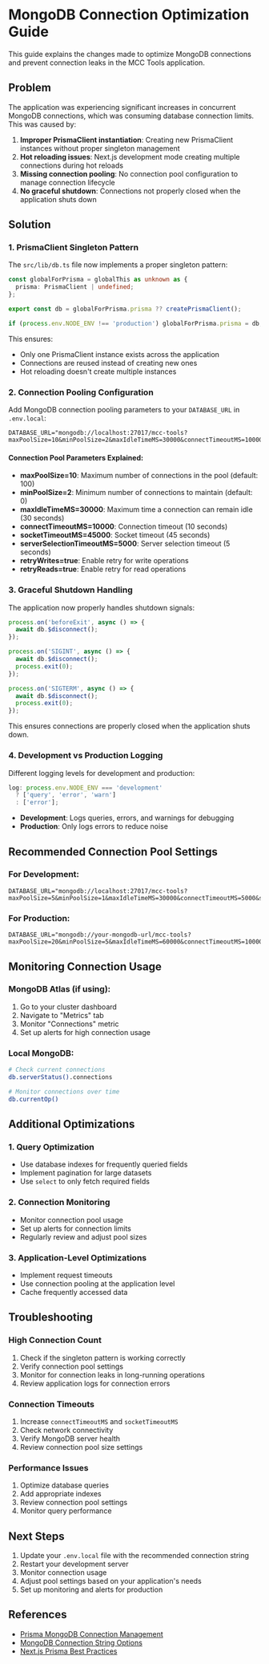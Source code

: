 # MongoDB Connection Optimization Guide

This guide explains the changes made to optimize MongoDB connections and prevent connection leaks in the MCC Tools application.

## Problem

The application was experiencing significant increases in concurrent MongoDB connections, which was consuming database connection limits. This was caused by:

1. **Improper PrismaClient instantiation**: Creating new PrismaClient instances without proper singleton management
2. **Hot reloading issues**: Next.js development mode creating multiple connections during hot reloads
3. **Missing connection pooling**: No connection pool configuration to manage connection lifecycle
4. **No graceful shutdown**: Connections not properly closed when the application shuts down

## Solution

### 1. PrismaClient Singleton Pattern

The `src/lib/db.ts` file now implements a proper singleton pattern:

```typescript
const globalForPrisma = globalThis as unknown as {
  prisma: PrismaClient | undefined;
};

export const db = globalForPrisma.prisma ?? createPrismaClient();

if (process.env.NODE_ENV !== 'production') globalForPrisma.prisma = db;
```

This ensures:

- Only one PrismaClient instance exists across the application
- Connections are reused instead of creating new ones
- Hot reloading doesn't create multiple instances

### 2. Connection Pooling Configuration

Add MongoDB connection pooling parameters to your `DATABASE_URL` in `.env.local`:

```env
DATABASE_URL="mongodb://localhost:27017/mcc-tools?maxPoolSize=10&minPoolSize=2&maxIdleTimeMS=30000&connectTimeoutMS=10000&socketTimeoutMS=45000&serverSelectionTimeoutMS=5000&retryWrites=true&retryReads=true"
```

#### Connection Pool Parameters Explained:

- **maxPoolSize=10**: Maximum number of connections in the pool (default: 100)
- **minPoolSize=2**: Minimum number of connections to maintain (default: 0)
- **maxIdleTimeMS=30000**: Maximum time a connection can remain idle (30 seconds)
- **connectTimeoutMS=10000**: Connection timeout (10 seconds)
- **socketTimeoutMS=45000**: Socket timeout (45 seconds)
- **serverSelectionTimeoutMS=5000**: Server selection timeout (5 seconds)
- **retryWrites=true**: Enable retry for write operations
- **retryReads=true**: Enable retry for read operations

### 3. Graceful Shutdown Handling

The application now properly handles shutdown signals:

```typescript
process.on('beforeExit', async () => {
  await db.$disconnect();
});

process.on('SIGINT', async () => {
  await db.$disconnect();
  process.exit(0);
});

process.on('SIGTERM', async () => {
  await db.$disconnect();
  process.exit(0);
});
```

This ensures connections are properly closed when the application shuts down.

### 4. Development vs Production Logging

Different logging levels for development and production:

```typescript
log: process.env.NODE_ENV === 'development'
  ? ['query', 'error', 'warn']
  : ['error'];
```

- **Development**: Logs queries, errors, and warnings for debugging
- **Production**: Only logs errors to reduce noise

## Recommended Connection Pool Settings

### For Development:

```env
DATABASE_URL="mongodb://localhost:27017/mcc-tools?maxPoolSize=5&minPoolSize=1&maxIdleTimeMS=30000&connectTimeoutMS=5000&socketTimeoutMS=30000&serverSelectionTimeoutMS=3000&retryWrites=true&retryReads=true"
```

### For Production:

```env
DATABASE_URL="mongodb://your-mongodb-url/mcc-tools?maxPoolSize=20&minPoolSize=5&maxIdleTimeMS=60000&connectTimeoutMS=10000&socketTimeoutMS=45000&serverSelectionTimeoutMS=5000&retryWrites=true&retryReads=true&w=majority&j=true"
```

## Monitoring Connection Usage

### MongoDB Atlas (if using):

1. Go to your cluster dashboard
2. Navigate to "Metrics" tab
3. Monitor "Connections" metric
4. Set up alerts for high connection usage

### Local MongoDB:

```bash
# Check current connections
db.serverStatus().connections

# Monitor connections over time
db.currentOp()
```

## Additional Optimizations

### 1. Query Optimization

- Use database indexes for frequently queried fields
- Implement pagination for large datasets
- Use `select` to only fetch required fields

### 2. Connection Monitoring

- Monitor connection pool usage
- Set up alerts for connection limits
- Regularly review and adjust pool sizes

### 3. Application-Level Optimizations

- Implement request timeouts
- Use connection pooling at the application level
- Cache frequently accessed data

## Troubleshooting

### High Connection Count

1. Check if the singleton pattern is working correctly
2. Verify connection pool settings
3. Monitor for connection leaks in long-running operations
4. Review application logs for connection errors

### Connection Timeouts

1. Increase `connectTimeoutMS` and `socketTimeoutMS`
2. Check network connectivity
3. Verify MongoDB server health
4. Review connection pool size settings

### Performance Issues

1. Optimize database queries
2. Add appropriate indexes
3. Review connection pool settings
4. Monitor query performance

## Next Steps

1. Update your `.env.local` file with the recommended connection string
2. Restart your development server
3. Monitor connection usage
4. Adjust pool settings based on your application's needs
5. Set up monitoring and alerts for production

## References

- [Prisma MongoDB Connection Management](https://www.prisma.io/docs/concepts/database-connectors/mongodb)
- [MongoDB Connection String Options](https://docs.mongodb.com/manual/reference/connection-string/)
- [Next.js Prisma Best Practices](https://www.prisma.io/docs/guides/other/troubleshooting-orm/help-articles/nextjs-prisma-client-dev-practices)
